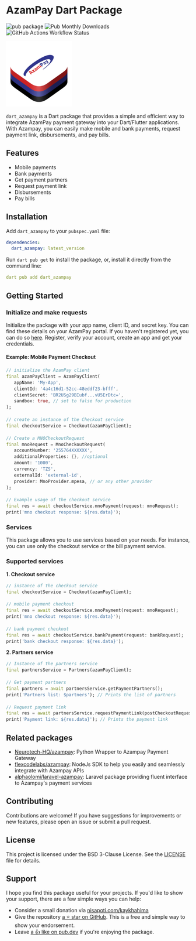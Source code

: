 
# AzamPay Dart Package

![pub package](https://img.shields.io/pub/v/dart_azampay?style=flat&color=blue) ![Pub Monthly Downloads](https://img.shields.io/pub/dm/dart_azampay?label=downloads) ![GitHub Actions Workflow Status](https://img.shields.io/github/actions/workflow/status/kaykhahima/dart_azampay/dart.yml)


<p align="left">
    <img src="https://github.com/kaykhahima/dart_azampay/raw/main/doc/images/azampay-strata.png" height="180" title="Azampay Strata Logo" alt="Azampay Strata Logo">
</p>


```dart_azampay``` is a Dart package that provides a simple and efficient way to integrate AzamPay payment gateway into your Dart/Flutter applications. With Azampay, you can easily make mobile and bank payments, request payment link, disbursements, and pay bills.

## Features

- Mobile payments
- Bank payments
- Get payment partners
- Request payment link
- Disbursements
- Pay bills

## Installation

Add `dart_azampay` to your `pubspec.yaml` file:

```yaml
dependencies:
  dart_azampay: latest_version
```

Run `dart pub get` to install the package, or, install it directly from the command line:

```yaml
dart pub add dart_azampay
```

## Getting Started

### Initialize and make requests

Initialize the package with your app name, client ID, and secret key. You can find these details on your AzamPay portal. If you haven't registered yet,  you can do so [here](https://developers.azampay.co.tz/). Register, verify your account, create an app and get your credentials.

#### Example: Mobile Payment Checkout

```dart
// initialize the AzamPay client
final azamPayClient = AzamPayClient(
   appName: 'My-App',
   clientId: '4a4c16d1-52cc-48eddf23-bfff',
   clientSecret: 'BR2USg29BIubf...vU5ErDtc=',
   sandbox: true, // set to false for production
);

// create an instance of the Checkout service
final checkoutService = Checkout(azamPayClient);

// Create a MNOCheckoutRequest
final mnoRequest = MnoCheckoutRequest(
   accountNumber: '255764XXXXXX',
   additionalProperties: {}, //optional
   amount: '1000',
   currency: 'TZS',
   externalId: 'external-id',
   provider: MnoProvider.mpesa, // or any other provider
);

// Example usage of the checkout service
final res = await checkoutService.mnoPayment(request: mnoRequest);
print('mno checkout response: ${res.data}');
```

### Services

This package allows you to use services based on your needs. For instance, you can use only the checkout service or the bill payment service.

### Supported services

**1. Checkout service**

```dart
// instance of the checkout service
final checkoutService = Checkout(azamPayClient);

// mobile payment checkout
final res = await checkoutService.mnoPayment(request: mnoRequest);
print('mno checkout response: ${res.data}');

// bank payment checkout
final res = await checkoutService.bankPayment(request: bankRequest);
print('bank checkout response: ${res.data}');
```

**2. Partners service**

```dart
// Instance of the partners service
final partnersService = Partners(azamPayClient);

// Get payment partners
final partners = await partnersService.getPaymentPartners();
print('Partners list: $partners'); // Prints the list of partners

// Request payment link
final res = await partnersService.requestPaymentLink(postCheckoutRequest);
print('Payment link: ${res.data}'); // Prints the payment link
```

## Related packages
- [Neurotech-HQ/azampay](https://github.com/Neurotech-HQ/azampay): Python Wrapper to Azampay Payment Gateway
- [flexcodelabs/azampay](https://github.com/flexcodelabs/azampay): NodeJs SDK to help you easily and seamlessly integrate with Azampay APIs
- [alphaolomi/laravel-azampay](https://github.com/alphaolomi/laravel-azampay): Laravel package providing fluent interface to Azampay's payment services

## Contributing

Contributions are welcome! If you have suggestions for improvements or new features, please open an issue or submit a pull request.

## License

This project is licensed under the BSD 3-Clause License. See the [LICENSE](LICENSE) file for details.

## Support
I hope you find this package useful for your projects. If you'd like to show your support, there are a few simple ways you can help:
- Consider a small donation via [nisapoti.com/kaykhahima](https://nisapoti.com/kaykhahima)
- Give the repository [a ⭐️ star on GitHub](https://github.com/kaykhahima/dart_azampay). This is a free and simple way to show your endorsement.
- Leave [a 👍 like on pub.dev](https://pub.dev/packages/dart_azampay) if you're enjoying the package.
